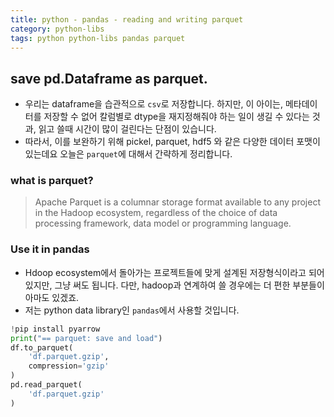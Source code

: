 ```yaml
---
title: python - pandas - reading and writing parquet
category: python-libs
tags: python python-libs pandas parquet
---
```


## save pd.Dataframe as parquet.

- 우리는 dataframe을 습관적으로 `csv`로 저장합니다. 하지만, 이 아이는, 메타데이터를 저장할 수 없어 칼럼별로 dtype을 재지정해줘야 하는 일이 생길 수 있다는 것과, 읽고 쓸때 시간이 많이 걸린다는 단점이 있습니다. 
- 따라서, 이를 보완하기 위해 pickel, parquet, hdf5 와 같은 다양한 데이터 포맷이 있는데요 오늘은 `parquet`에 대해서 간략하게 정리합니다. 

### what is parquet?

> Apache Parquet is a columnar storage format available to any project in the Hadoop ecosystem, regardless of the choice of data processing framework, data model or programming language.

### Use it in pandas
- Hdoop ecosystem에서 돌아가는 프로젝트들에 맞게 설계된 저장형식이라고 되어있지만, 그냥 써도 됩니다. 다만, hadoop과 연계하여 쓸 경우에는 더 편한 부분들이 아마도 있겠죠. 
- 저는 python data library인 `pandas`에서 사용할 것입니다. 

```python
!pip install pyarrow
print("== parquet: save and load")
df.to_parquet(
    'df.parquet.gzip',
    compression='gzip'
)
pd.read_parquet(
    'df.parquet.gzip'
)
```
